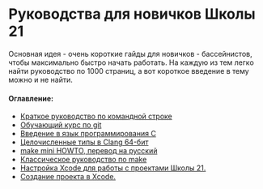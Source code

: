 # Руководства для новичков Школы 21

Основная идея - очень короткие гайды для новичков - бассейнистов, чтобы максимально быстро начать работать.
На каждую из тем легко найти руководство по 1000 страниц, а вот короткое введение в тему можно и не найти.

#### Оглавление:

* [Краткое руководство по командной строке](Command%20line%20short%20guide)
* [Обучающий курс по git](https://githowto.com/ru)
* [Введение в язык программирования С](Introduction%20To%20The%20C%20Language)
* [Целочисленные типы в Clang 64-бит ](Clang%2064-bit%20compiler%20Integer%20Types)
* [make mini HOWTO, перевод на русский](Make%20mini%20HOWTO)
* [Классическое руководство по make](https://dimaru.github.io/make-doc)
* [Настройка Xcode для работы с проектами Школы 21.](Xcode_setup)
* [Создание проекта в Xcode.](Xcode_21)
